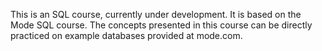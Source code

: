 This is an SQL course, currently under development. It is based on the Mode SQL course. The concepts presented in this course can be directly practiced on example databases provided at mode.com.